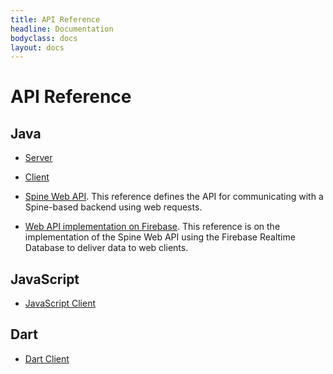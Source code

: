 ```yaml
---
title: API Reference
headline: Documentation
bodyclass: docs
layout: docs
---
```

# API Reference

## Java

- [Server]({{site.core_api_doc}}/server/index.html)

- [Client]({{site.core_api_doc}}/client/index.html)

- [Spine Web API]({{site.web_api_doc}}/web/index.html).
This reference defines the API for communicating with a Spine-based backend using web requests.

- [Web API implementation on Firebase]({{site.web_api_doc}}/firebase-web/index.html).
This reference is on the implementation of the Spine Web API using the Firebase Realtime Database
to deliver data to web clients.

## JavaScript
- [JavaScript Client]({{site.js_api_doc}}/client-js/index.html)

## Dart
- [Dart Client]({{site.dart_api_doc}}/client/index.html)
